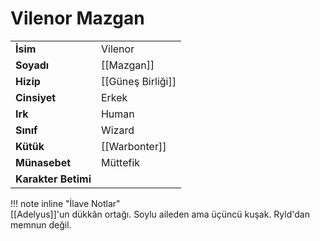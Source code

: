 # Vilenor Mazgan  
|  |  |  
|---|---|  
| **İsim** | Vilenor |  
| **Soyadı** | [[Mazgan]] |  
| **Hizip** | [[Güneş Birliği]] |  
| **Cinsiyet** | Erkek |  
| **Irk** | Human |  
| **Sınıf** | Wizard |  
| **Kütük** | [[Warbonter]] |  
| **Münasebet** | Müttefik |  
| **Karakter Betimi** |  |  
  
  
!!! note inline "İlave Notlar"  
	[[Adelyus]]'un dükkân ortağı. Soylu aileden ama üçüncü kuşak. Ryld'dan memnun değil.  
  
  
